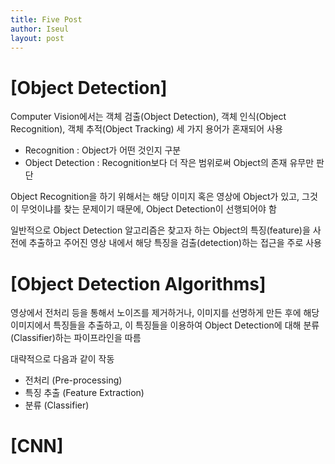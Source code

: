 ```yaml
---
title: Five Post
author: Iseul
layout: post
---
```


# [Object Detection]

Computer Vision에서는 객체 검출(Object Detection), 객체 인식(Object Recognition), 객체 추적(Object Tracking) 세 가지 용어가 혼재되어 사용

* Recognition : Object가 어떤 것인지 구분
* Object Detection : Recognition보다 더 작은 범위로써 Object의 존재 유무만 판단

Object Recognition을 하기 위해서는 해당 이미지 혹은 영상에 Object가 있고, 그것이 무엇이냐를 찾는 문제이기 때문에, Object Detection이 선행되어야 함

일반적으로 Object Detection 알고리즘은 찾고자 하는 Object의 특징(feature)을 사전에 추출하고 주어진 영상 내에서 해당 특징을 검출(detection)하는 접근을 주로 사용

# [Object Detection Algorithms]
영상에서 전처리 등을 통해서 노이즈를 제거하거나, 이미지를 선명하게 만든 후에 해당 이미지에서 특징들을 추출하고, 이 특징들을 이용하여 Object Detection에 대해 분류(Classifier)하는 파이프라인을 따름

대략적으로 다음과 같이 작동
- 전처리 (Pre-processing)
- 특징 추출 (Feature Extraction)
- 분류 (Classifier)


# [CNN]
